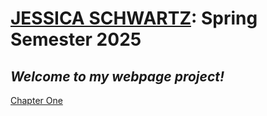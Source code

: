 
<html lang="en">
<head>	
<meta charset="utf-8">
</head>
<body>
  <p><b><u><h1>JESSICA SCHWARTZ</u>: Spring Semester 2025</b></h1></p>
  <p><h2><i>Welcome to my webpage project!</i></h2></p>
    <a href="https://jessrschwartz.github.io/webd152/chapter1/index.html" target="_blank">Chapter One</a>
</body>
</html>
